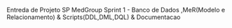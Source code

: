 Entreda de Projeto SP MedGroup Sprint 1 - Banco de Dados
,MeR(Modelo e Relacionamento) &
Scripts(DDL,DML,DQL) &
Documentacao

